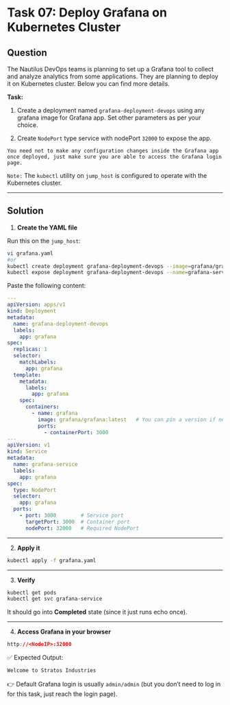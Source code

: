 # Task 07: Deploy Grafana on Kubernetes Cluster

## Question

The Nautilus DevOps teams is planning to set up a Grafana tool to collect and analyze analytics from some applications. They are planning to deploy it on Kubernetes cluster. Below you can find more details.

**Task:**

1. Create a deployment named `grafana-deployment-devops` using any grafana image for Grafana app. Set other parameters as per your choice.

2. Create `NodePort` type service with nodePort `32000` to expose the app.

`You need not to make any configuration changes inside the Grafana app once deployed, just make sure you are able to access the Grafana login page.`

`Note:` The `kubectl` utility on `jump_host` is configured to operate with the Kubernetes cluster.

---

## Solution

1. **Create the YAML file**

Run this on the `jump_host`:

```bash
vi grafana.yaml
#or
kubectl create deployment grafana-deployment-devops --image=grafana/grafana --port=3000 --dry-run=client -o yaml > grafana.yaml
kubectl expose deployment grafana-deployment-devops --name=grafana-service --type=NodePort --port=3000
```

Paste the following content:

```yaml
---
apiVersion: apps/v1
kind: Deployment
metadata:
  name: grafana-deployment-devops
  labels:
    app: grafana
spec:
  replicas: 1
  selector:
    matchLabels:
      app: grafana
  template:
    metadata:
      labels:
        app: grafana
    spec:
      containers:
        - name: grafana
          image: grafana/grafana:latest   # You can pin a version if needed
          ports:
            - containerPort: 3000
---
apiVersion: v1
kind: Service
metadata:
  name: grafana-service
  labels:
    app: grafana
spec:
  type: NodePort
  selector:
    app: grafana
  ports:
    - port: 3000        # Service port
      targetPort: 3000  # Container port
      nodePort: 32000   # Required NodePort
```

---

2. **Apply it**

```bash
kubectl apply -f grafana.yaml
```

---

3. **Verify**

```bash
kubectl get pods
kubectl get svc grafana-service
```
It should go into **Completed** state (since it just runs echo once).

---

4. **Access Grafana in your browser**

```css
http://<NodeIP>:32000
```

✅ Expected Output:

```css
Welcome to Stratos Industries
```

👉 Default Grafana login is usually `admin/admin` (but you don’t need to log in for this task, just reach the login page).
